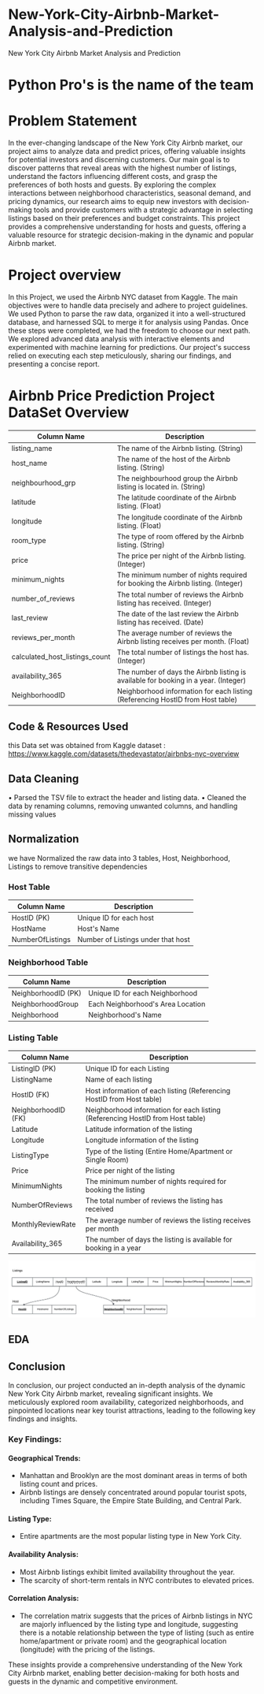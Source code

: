 # New-York-City-Airbnb-Market-Analysis-and-Prediction
New York City Airbnb Market Analysis and Prediction
# Python Pro's is the name of the team
# Problem Statement

In the ever-changing landscape of the New York City Airbnb market, our project aims to analyze data and predict prices,
offering valuable insights for potential investors and discerning customers. Our main goal is to discover patterns that reveal
areas with the highest number of listings, understand the factors influencing different costs, and grasp the preferences of both
hosts and guests. By exploring the complex interactions between neighborhood characteristics, seasonal demand, and pricing
dynamics, our research aims to equip new investors with decision-making tools and provide customers with a strategic
advantage in selecting listings based on their preferences and budget constraints. This project provides a comprehensive
understanding for hosts and guests, offering a valuable resource for strategic decision-making in the dynamic and popular
Airbnb market.

# Project overview
In this Project, we used the Airbnb NYC dataset from Kaggle. The main objectives were to handle data precisely and adhere to project guidelines. We used Python to parse the raw data, organized it into a well-structured database, and harnessed SQL to merge it for analysis using Pandas. Once these steps were completed, we had the freedom to choose our next path. We  explored advanced data analysis with interactive elements and experimented with machine learning for predictions. Our project's success relied on executing each step meticulously, sharing our findings, and presenting a concise report. 

# Airbnb Price Prediction Project DataSet Overview

| Column Name                       | Description                                            |
|-----------------------------------|--------------------------------------------------------|
| listing_name                      | The name of the Airbnb listing. (String)               |
| host_name                         | The name of the host of the Airbnb listing. (String)   |
| neighbourhood_grp                 | The neighbourhood group the Airbnb listing is located in. (String) |
| latitude                          | The latitude coordinate of the Airbnb listing. (Float) |
| longitude                         | The longitude coordinate of the Airbnb listing. (Float)|
| room_type                         | The type of room offered by the Airbnb listing. (String)|
| price                             | The price per night of the Airbnb listing. (Integer)   |
| minimum_nights                    | The minimum number of nights required for booking the Airbnb listing. (Integer) |
| number_of_reviews                 | The total number of reviews the Airbnb listing has received. (Integer)|
| last_review                       | The date of the last review the Airbnb listing has received. (Date)|
| reviews_per_month                 | The average number of reviews the Airbnb listing receives per month. (Float)|
| calculated_host_listings_count    | The total number of listings the host has. (Integer)   |
| availability_365                  | The number of days the Airbnb listing is available for booking in a year. (Integer)|
| NeighborhoodID                    | Neighborhood information for each listing (Referencing HostID from Host table)|

## Code & Resources Used
this Data set was obtained from Kaggle
dataset : https://www.kaggle.com/datasets/thedevastator/airbnbs-nyc-overview

## Data Cleaning

• Parsed the TSV file to extract the header and listing data.
• Cleaned the data by renaming columns, removing unwanted columns, and handling missing values

## Normalization
we have Normalized the raw data into 3 tables, Host, Neighborhood, Listings to remove transitive dependencies

### Host Table
| Column Name         | Description                                   |
|---------------------|-----------------------------------------------|
| HostID (PK)         | Unique ID for each host                       |
| HostName            | Host's Name                                   |
| NumberOfListings    | Number of Listings under that host            |

### Neighborhood Table
| Column Name         | Description                                   |
|---------------------|-----------------------------------------------|
| NeighborhoodID (PK) | Unique ID for each Neighborhood               |
| NeighborhoodGroup   | Each Neighborhood's Area Location             |
| Neighborhood        | Neighborhood's Name                           |

### Listing Table
| Column Name          | Description                                                |
|----------------------|------------------------------------------------------------|
| ListingID (PK)       | Unique ID for each Listing                                  |
| ListingName          | Name of each listing                                        |
| HostID (FK)          | Host information of each listing (Referencing HostID from Host table) |
| NeighborhoodID (FK)  | Neighborhood information for each listing (Referencing HostID from Host table) |
| Latitude             | Latitude information of the listing                        |
| Longitude            | Longitude information of the listing                       |
| ListingType          | Type of the listing (Entire Home/Apartment or Single Room) |
| Price                | Price per night of the listing                              |
| MinimumNights        | The minimum number of nights required for booking the listing |
| NumberOfReviews      | The total number of reviews the listing has received        |
| MonthlyReviewRate    | The average number of reviews the listing receives per month|
| Availability_365     | The number of days the listing is available for booking in a year |


![image](relationschema.jpeg)


## EDA

## Conclusion

In conclusion, our project conducted an in-depth analysis of the dynamic New York City Airbnb market, revealing significant insights. We meticulously explored room availability, categorized neighborhoods, and pinpointed locations near key tourist attractions, leading to the following key findings and insights.

### Key Findings:

#### Geographical Trends:
- Manhattan and Brooklyn are the most dominant areas in terms of both listing count and prices.
- Airbnb listings are densely concentrated around popular tourist spots, including Times Square, the Empire State Building, and Central Park.

#### Listing Type:
- Entire apartments are the most popular listing type in New York City.

#### Availability Analysis:
- Most Airbnb listings exhibit limited availability throughout the year.
- The scarcity of short-term rentals in NYC contributes to elevated prices.

#### Correlation Analysis:
- The correlation matrix suggests that the prices of Airbnb listings in NYC are majorly influenced by the listing type and longitude, suggesting there is a notable relationship between the type of listing (such as entire home/apartment or private room) and the geographical location (longitude) with the pricing of the listings.

These insights provide a comprehensive understanding of the New York City Airbnb market, enabling better decision-making for both hosts and guests in the dynamic and competitive environment.

